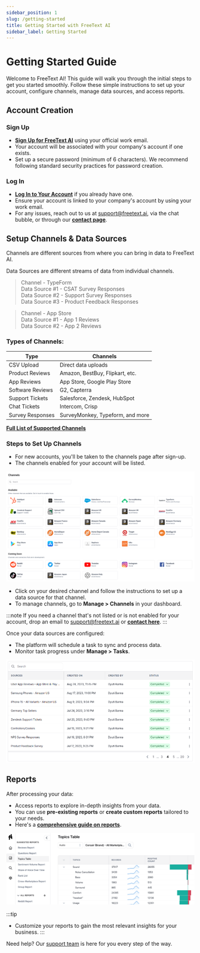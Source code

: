 ```yaml
---
sidebar_position: 1
slug: /getting-started
title: Getting Started with FreeText AI
sidebar_label: Getting Started
---
```


# Getting Started Guide

Welcome to FreeText AI! This guide will walk you through the initial steps to get you started smoothly. Follow these simple instructions to set up your account, configure channels, manage data sources, and access reports.


## Account Creation

### Sign Up
- **[Sign Up for FreeText AI](https://freetext.ai/signup)** using your official work email.
- Your account will be associated with your company's account if one exists.
- Set up a secure password (minimum of 6 characters). We recommend following standard security practices for password creation.

### Log In
- **[Log In to Your Account](https://freetext.ai/login)** if you already have one.
- Ensure your account is linked to your company's account by using your work email.
- For any issues, reach out to us at support@freetext.ai, via the chat bubble, or through our **[contact page](https://freetext.ai/contact)**.

## Setup Channels & Data Sources

Channels are different sources from where you can bring in data to FreeText AI.

Data Sources are different streams of data from individual channels. 

> Channel - TypeForm
> <br/>Data Source #1 - CSAT Survey Responses
> <br/>Data Source #2 - Support Survey Responses
> <br/>Data Source #3 - Product Feedback Responses

> Channel - App Store
> <br/>Data Source #1 - App 1 Reviews 
> <br/>Data Source #2 - App 2 Reviews 


### **Types of Channels:**

| Type              | Channels                                                      |
| ----------------- | ------------------------------------------------------------- |
| CSV Upload        | Direct data uploads                                           |
| Product Reviews   | Amazon, BestBuy, Flipkart, etc.                               |
| App Reviews       | App Store, Google Play Store                                  |
| Software Reviews  | G2, Capterra                                                  |
| Support Tickets   | Salesforce, Zendesk, HubSpot                                  |
| Chat Tickets      | Intercom, Crisp                                               |
| Survey Responses  | SurveyMonkey, Typeform, and more                              |

**[Full List of Supported Channels](https://freetext.ai/channels)**

### Steps to Set Up Channels

- For new accounts, you'll be taken to the channels page after sign-up. 
- The channels enabled for your account will be listed.

![Image 0](/img/help/channels.png)

- Click on your desired channel and follow the instructions to set up a data source for that channel.
- To manage channels, go to **Manage > Channels** in your dashboard.

:::note
If you need a channel that's not listed or is not enabled for your account, drop an email to support@freetext.ai or **[contact here](https://freetext.ai/contact)**.
:::

Once your data sources are configured:

- The platform will schedule a task to sync and process data.
- Monitor task progress under **Manage > Tasks**.

![Task Progress Screenshot](/img/help/data-sources.png)

## Reports

After processing your data:

- Access reports to explore in-depth insights from your data.
- You can use **pre-existing reports** or **create custom reports** tailored to your needs.
- Here's a **[comprehensive guide on reports](/help/reports)**.

![Reports](/img/help/reports.png)

:::tip
- Customize your reports to gain the most relevant insights for your business.
:::

Need help? Our [support team](https://freetext.ai/contact) is here for you every step of the way.

